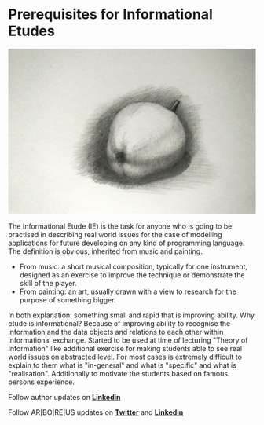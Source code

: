 # Prerequisites for Informational Etudes

![](https://raw.githubusercontent.com/alexandrkirilov/kirilov_articles/master/infromational_etudes/prerequisites/illustrations/title.png)

The Informational Etude (IE) is the task for anyone who is going to be practised in describing real world issues for the case of modelling applications for future developing on any kind of programming language. The definition is obvious, inherited from music and painting.

- From music: a short musical composition, typically for one instrument, designed as an exercise to improve the technique or demonstrate the skill of the player.
- From painting: an art, usually drawn with a view to research for the purpose of something bigger.

In both explanation: something small and rapid that is improving ability. Why etude is informational? Because of improving ability to recognise the information and the data objects and relations to each other within informational exchange. Started to be used at time of lecturing "Theory of Information" like additional exercise for making students able to see real world issues on abstracted level. For most cases is extremely difficult to explain to them what is "in-general" and what is "specific" and what is "realisation". Additionally to motivate the students based on famous persons experience.

Follow author updates on [**Linkedin**](https://www.linkedin.com/in/alexandr-kirilov-3365b992/)

Follow AR|BO|RE|US updates on [**Twitter**](https://twitter.com/ArboreusSystems) and [**Linkedin**](www.linkedin.com/company/arboreus-systems/)